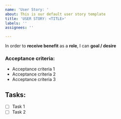 ```yaml
---
name: 'User Story: '
about: This is our default user story template
title: 'USER STORY: <TITLE>'
labels: ''
assignees: ''

---
```


In order to **receive benefit** as a **role**, I can **goal / desire**


### Acceptance criteria:
- Acceptance criteria 1
- Acceptance criteria 2
- Acceptance criteria 3

## Tasks:
- [ ] Task 1
- [ ] Task 2
